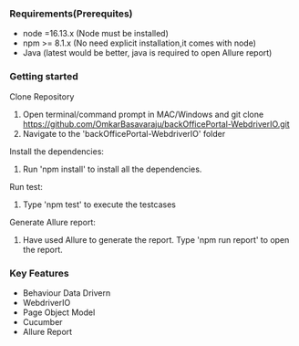 ### Requirements(Prerequites)

- node =16.13.x (Node must be installed)
- npm >= 8.1.x (No need explicit installation,it comes with node)
- Java (latest would be better, java is required to open Allure report)

### Getting started

Clone Repository

1. Open terminal/command prompt in MAC/Windows and git clone https://github.com/OmkarBasavaraju/backOfficePortal-WebdriverIO.git
2. Navigate to the 'backOfficePortal-WebdriverIO' folder

Install the dependencies:

1. Run 'npm install' to install all the dependencies.

Run test:

1. Type 'npm test' to execute the testcases

Generate Allure report:

1. Have used Allure to generate the report. Type 'npm run report' to open the report.

### Key Features

- Behaviour Data Drivern
- WebdriverIO
- Page Object Model
- Cucumber
- Allure Report
